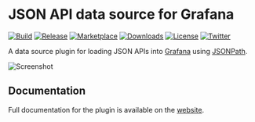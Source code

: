 # JSON API data source for Grafana

[![Build](https://github.com/marcusolsson/grafana-json-datasource/workflows/CI/badge.svg)](https://github.com/marcusolsson/grafana-json-datasource/actions?query=workflow%3A%22CI%22)
[![Release](https://github.com/marcusolsson/grafana-json-datasource/workflows/Release/badge.svg)](https://github.com/marcusolsson/grafana-json-datasource/actions?query=workflow%3ARelease)
[![Marketplace](https://img.shields.io/badge/dynamic/json?logo=grafana&color=F47A20&label=marketplace&prefix=v&query=%24.items%5B%3F%28%40.slug%20%3D%3D%20%22marcusolsson-json-datasource%22%29%5D.version&url=https%3A%2F%2Fgrafana.com%2Fapi%2Fplugins)](https://grafana.com/grafana/plugins/marcusolsson-json-datasource)
[![Downloads](https://img.shields.io/badge/dynamic/json?logo=grafana&color=F47A20&label=downloads&query=%24.items%5B%3F%28%40.slug%20%3D%3D%20%22marcusolsson-json-datasource%22%29%5D.downloads&url=https%3A%2F%2Fgrafana.com%2Fapi%2Fplugins)](https://grafana.com/grafana/plugins/marcusolsson-json-datasource)
[![License](https://img.shields.io/github/license/marcusolsson/grafana-json-datasource)](LICENSE)
[![Twitter](https://img.shields.io/twitter/follow/marcusolsson?color=%231DA1F2&label=twitter&style=plastic)](https://twitter.com/marcusolsson)

A data source plugin for loading JSON APIs into [Grafana](https://grafana.com) using [JSONPath](https://goessner.net/articles/JsonPath/).

![Screenshot](https://github.com/marcusolsson/grafana-json-datasource/raw/main/src/img/screenshot.png)

## Documentation

Full documentation for the plugin is available on the [website](https://marcusolsson.github.io/grafana-json-datasource).
